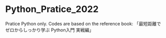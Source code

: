 # Python_Pratice_2022
 
Pratice Python only. Codes are based on the reference book:
「最短距離でゼロからしっかり学ぶ Python入門 実戦編」
